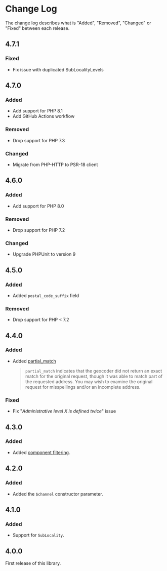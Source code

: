 # Change Log

The change log describes what is "Added", "Removed", "Changed" or "Fixed" between each release.

## 4.7.1

### Fixed

- Fix issue with duplicated SubLocalityLevels

## 4.7.0

### Added

- Add support for PHP 8.1
- Add GitHub Actions workflow

### Removed

- Drop support for PHP 7.3

### Changed

- Migrate from PHP-HTTP to PSR-18 client

## 4.6.0

### Added

- Add support for PHP 8.0

### Removed

- Drop support for PHP 7.2

### Changed

- Upgrade PHPUnit to version 9

## 4.5.0

### Added

- Added `postal_code_suffix` field

### Removed

- Drop support for PHP < 7.2

## 4.4.0

### Added

- Added [partial_match](https://developers.google.com/maps/documentation/geocoding/intro#Results)
  > `partial_match` indicates that the geocoder did not return an exact match for the original request, though it was able to match part of the requested address. You may wish to examine the original request for misspellings and/or an incomplete address.

### Fixed

- Fix "*Administrative level X is defined twice*" issue

## 4.3.0

### Added

- Added [component filtering](https://developers.google.com/maps/documentation/geocoding/intro#ComponentFiltering).

## 4.2.0

### Added

- Added the `$channel` constructor parameter.

## 4.1.0

### Added

- Support for `SubLocality`.

## 4.0.0

First release of this library.
